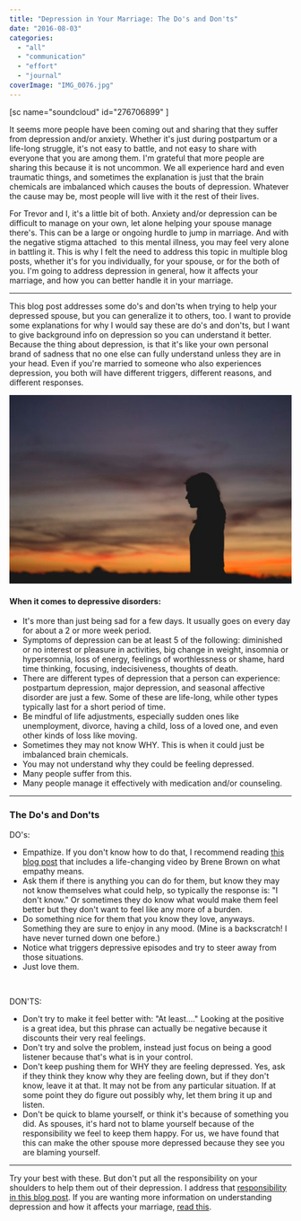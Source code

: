 ```yaml
---
title: "Depression in Your Marriage: The Do's and Don'ts"
date: "2016-08-03"
categories: 
  - "all"
  - "communication"
  - "effort"
  - "journal"
coverImage: "IMG_0076.jpg"
---
```


\[sc name="soundcloud" id="276706899" \]

It seems more people have been coming out and sharing that they suffer from depression and/or anxiety. Whether it's just during postpartum or a life-long struggle, it's not easy to battle, and not easy to share with everyone that you are among them. I'm grateful that more people are sharing this because it is not uncommon. We all experience hard and even traumatic things, and sometimes the explanation is just that the brain chemicals are imbalanced which causes the bouts of depression. Whatever the cause may be, most people will live with it the rest of their lives.

For Trevor and I, it's a little bit of both. Anxiety and/or depression can be difficult to manage on your own, let alone helping your spouse manage there's. This can be a large or ongoing hurdle to jump in marriage. And with the negative stigma attached  to this mental illness, you may feel very alone in battling it. This is why I felt the need to address this topic in multiple blog posts, whether it's for you individually, for your spouse, or for the both of you. I'm going to address depression in general, how it affects your marriage, and how you can better handle it in your marriage.

* * *

This blog post addresses some do's and don'ts when trying to help your depressed spouse, but you can generalize it to others, too. I want to provide some explanations for why I would say these are do's and don'ts, but I want to give background info on depression so you can understand it better. Because the thing about depression, is that it's like your own personal brand of sadness that no one else can fully understand unless they are in your head. Even if you're married to someone who also experiences depression, you both will have different triggers, different reasons, and different responses.

![depression in marriage, depression quotes, dealing with depression in your marriage, spouse has depression, how to help spouse with depression, marriage advice, marriage help, stress in marriage, marriage specialist, handling depression, ](/images/photo-1423420634464-89006b3454a8.jpeg)

#### When it comes to depressive disorders:

- It's more than just being sad for a few days. It usually goes on every day for about a 2 or more week period.
- Symptoms of depression can be at least 5 of the following: diminished or no interest or pleasure in activities, big change in weight, insomnia or hypersomnia, loss of energy, feelings of worthlessness or shame, hard time thinking, focusing, indecisiveness, thoughts of death.
- There are different types of depression that a person can experience: postpartum depression, major depression, and seasonal affective disorder are just a few. Some of these are life-long, while other types typically last for a short period of time.
- Be mindful of life adjustments, especially sudden ones like unemployment, divorce, having a child, loss of a loved one, and even other kinds of loss like moving.
- Sometimes they may not know WHY. This is when it could just be imbalanced brain chemicals.
- You may not understand why they could be feeling depressed.
- Many people suffer from this.
- Many people manage it effectively with medication and/or counseling.

* * *

### The Do's and Don'ts

DO's:

- Empathize. If you don't know how to do that, I recommend reading [this blog post](http://freshlymarried.com/the-power-of-empathy/) that includes a life-changing video by Brene Brown on what empathy means.
- Ask them if there is anything you can do for them, but know they may not know themselves what could help, so typically the response is: "I don't know." Or sometimes they do know what would make them feel better but they don't want to feel like any more of a burden.
- Do something nice for them that you know they love, anyways. Something they are sure to enjoy in any mood. (Mine is a backscratch! I have never turned down one before.)
- Notice what triggers depressive episodes and try to steer away from those situations.
- Just love them.

 

DON'TS:

- Don't try to make it feel better with: "At least...." Looking at the positive is a great idea, but this phrase can actually be negative because it discounts their very real feelings.
- Don't try and solve the problem, instead just focus on being a good listener because that's what is in your control.
- Don't keep pushing them for WHY they are feeling depressed. Yes, ask if they think they know why they are feeling down, but if they don't know, leave it at that. It may not be from any particular situation. If at some point they do figure out possibly why, let them bring it up and listen.
- Don't be quick to blame yourself, or think it's because of something you did. As spouses, it's hard not to blame yourself because of the responsibility we feel to keep them happy. For us, we have found that this can make the other spouse more depressed because they see you are blaming yourself.

* * *

Try your best with these. But don't put all the responsibility on your shoulders to help them out of their depression. I address that [responsibility in this blog post](http://freshlymarried.com/depression-in-marriage-how-your-spouse-affects-your-depression/). If you are wanting more information on understanding depression and how it affects your marriage, [read this](http://freshlymarried.com/depression-in-marriage-how-your-depression-affects-your-spouse/).
